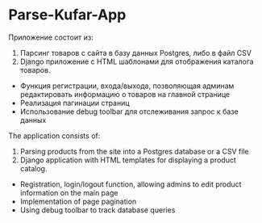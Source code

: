 # Parse-Kufar-App

Приложение состоит из:
1. Парсинг товаров с сайта в базу данных Postgres, либо в файл CSV
2. Django приложение с HTML шаблонами для отображения каталога товаров.
  - Функция регистрации, входа/выхода, позволяющая админам редактировать информацию о товаров на главной странице
  - Реализация пагинации страниц
  - Использование debug toolbar для отслеживания запрос к базе данных

The application consists of:
1. Parsing products from the site into a Postgres database or a CSV file
2. Django application with HTML templates for displaying a product catalog.
  - Registration, login/logout function, allowing admins to edit product information on the main page
  - Implementation of page pagination
  - Using debug toolbar to track database queries

